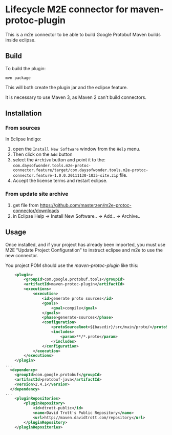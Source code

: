 # Lifecycle M2E connector for maven-protoc-plugin #

This is a m2e connector to be able to build Google Protobuf
Maven builds inside eclipse.

## Build ##


To build the plugin:

```
mvn package
```

This will both create the plugin jar and the eclipse feature.

It is necessary to use Maven 3, as Maven 2 can't build connectors.

## Installation ##

### From sources

In Eclipse Indigo:

1. open the ``Install New Software`` window from the ``Help`` menu.
1. Then click on the ``Add`` button
1. select the ``Archive`` button and point it to the:
``com.daysofwonder.tools.m2e-protoc-connector.feature/target/com.daysofwonder.tools.m2e-protoc-connector.feature-1.0.0.20111130-1035-site.zip`` file.
1. Accept the license terms and restart eclipse. 

### From update site archive

1. get file from https://github.com/masterzen/m2e-protoc-connector/downloads
1. in Eclipse Help -> Install New Software.. -> Add.. -> Archive..

## Usage ##


Once installed, and if your project has already been imported, you must use M2E "Update Project Configuration"
to instruct eclipse and m2e to use the new connector.

You project POM should use the _maven-protoc-plugin_ like this:

```xml
	<plugin>
		<groupId>com.google.protobuf.tools</groupId>
		<artifactId>maven-protoc-plugin</artifactId>
		<executions>
			<execution>
				<id>generate proto sources</id>
				<goals>
					<goal>compile</goal>
				</goals>
				<phase>generate-sources</phase>
				<configuration>
					<protoSourceRoot>${basedir}/src/main/proto/</protoSourceRoot>
					<includes>
						<param>**/*.proto</param>
					</includes>
				</configuration>
			</execution>
		</executions>
	</plugin>
...
  <dependency>
  	<groupId>com.google.protobuf</groupId>
  	<artifactId>protobuf-java</artifactId>
  	<version>2.4.1</version>
  </dependency>
...
	<pluginRepositories>
		<pluginRepository>
			<id>dtrott-public</id>
			<name>David Trott's Public Repository</name>
			<url>http://maven.davidtrott.com/repository</url>
		</pluginRepository>
	</pluginRepositories>
```
